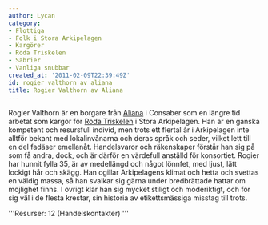 ```yaml
---
author: Lycan
category:
- Flottiga
- Folk i Stora Arkipelagen
- Kargörer
- Röda Triskelen
- Sabrier
- Vanliga snubbar
created_at: '2011-02-09T22:39:49Z'
id: rogier valthorn av aliana
title: Rogier Valthorn av Aliana
---
```

Rogier Valthorn är en borgare från [Aliana] i Consaber som en längre tid arbetat som kargör för [Röda Triskelen] i Stora Arkipelagen. Han är en ganska kompetent och resursfull individ, men trots ett flertal år i Arkipelagen inte alltför bekant med lokalinvånarna och deras språk och seder, vilket lett till en del fadäser emellanåt. Handelsvaror och räkenskaper förstår han sig på som få andra, dock, och är därför en värdefull anställd för konsortiet.
Rogier har hunnit fylla 35, är av medellängd och något lönnfet, med ljust, lätt lockigt hår och skägg. Han ogillar Arkipelagens klimat och hetta och svettas en väldig massa, så han svalkar sig gärna under bredbrättade hattar om möjlighet finns. I övrigt klär han sig mycket stiligt och moderiktigt, och för sig väl i de flesta krestar, sin historia av etikettsmässiga misstag till trots.

'''Resurser: 12 (Handelskontakter) '''

  [Aliana]: Aliana
  [Röda Triskelen]: Röda_Triskelen